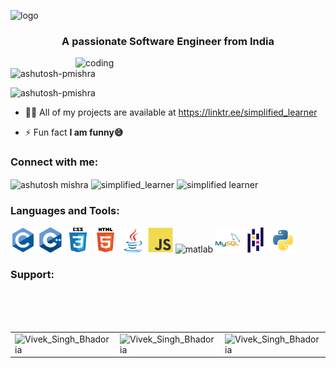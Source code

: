 ![logo](https://res.cloudinary.com/daravxjrz/image/upload/v1718626320/iuchbsjyqpqvwlbbndcw.png)

<h3 align="center">A passionate Software Engineer from India</h3>

<img align="right" alt="coding" width="400" src="https://user-images.githubusercontent.com/55389276/140866485-8fb1c876-9a8f-4d6a-98dc-08c4981eaf70.gif">

<p align="left"> <img src="https://komarev.com/ghpvc/?username=ashutosh-pmishra&label=Profile%20views&color=0e75b6&style=flat" alt="ashutosh-pmishra" /> </p>
<p align="left">
  <img src="https://komarev.com/ghpvc/?username=ashutosh-pmishra&label=Profile%20views&color=0e75b6&style=flat" alt="ashutosh-pmishra" />
</p>

- 👨‍💻 All of my projects are available at https://linktr.ee/simplified_learner

- ⚡ Fun fact **I am funny😅**

<h3 align="left">Connect with me:</h3>
<p align="left">
  <img align="center" src="https://raw.githubusercontent.com/rahuldkjain/github-profile-readme-generator/master/src/images/icons/Social/linked-in-alt.svg" alt="ashutosh mishra" height="30" width="40" />
  <img align="center" src="https://raw.githubusercontent.com/rahuldkjain/github-profile-readme-generator/master/src/images/icons/Social/instagram.svg" alt="simplified_learner" height="30" width="40" />
  <img align="center" src="https://raw.githubusercontent.com/rahuldkjain/github-profile-readme-generator/master/src/images/icons/Social/youtube.svg" alt="simplified learner" height="30" width="40" />
</p>

<h3 align="left">Languages and Tools:</h3>
<p align="left"> 
  <img src="https://raw.githubusercontent.com/devicons/devicon/master/icons/c/c-original.svg" alt="c" width="40" height="40"/> 
  <img src="https://raw.githubusercontent.com/devicons/devicon/master/icons/cplusplus/cplusplus-original.svg" alt="cplusplus" width="40" height="40"/> 
  <img src="https://raw.githubusercontent.com/devicons/devicon/master/icons/css3/css3-original-wordmark.svg" alt="css3" width="40" height="40"/> 
  <img src="https://raw.githubusercontent.com/devicons/devicon/master/icons/html5/html5-original-wordmark.svg" alt="html5" width="40" height="40"/> 
  <img src="https://raw.githubusercontent.com/devicons/devicon/master/icons/java/java-original.svg" alt="java" width="40" height="40"/> 
  <img src="https://raw.githubusercontent.com/devicons/devicon/master/icons/javascript/javascript-original.svg" alt="javascript" width="40" height="40"/> 
  <img src="https://upload.wikimedia.org/wikipedia/commons/2/21/Matlab_Logo.png" alt="matlab" width="40" height="40"/> 
  <img src="https://raw.githubusercontent.com/devicons/devicon/master/icons/mysql/mysql-original-wordmark.svg" alt="mysql" width="40" height="40"/> 
  <img src="https://raw.githubusercontent.com/devicons/devicon/2ae2a900d2f041da66e950e4d48052658d850630/icons/pandas/pandas-original.svg" alt="pandas" width="40" height="40"/> 
  <img src="https://raw.githubusercontent.com/devicons/devicon/master/icons/python/python-original.svg" alt="python" width="40" height="40"/> 
</p>

<h3 align="left">Support:</h3>
<p>
  <!--   <img align="left" src="https://cdn.buymeacoffee.com/buttons/v2/default-yellow.png" height="50" width="210" alt="simplified learner" /> -->
</p>
<br>
<br>
<br>

<table>
  <tr>
    <td><img align="center" src="https://github-readme-stats.vercel.app/api/top-langs?username=ashutosh-pmishra&show_icons=true&locale=en&layout=compact" alt="Vivek_Singh_Bhadoria" /></td>
    <td><img align="center" src="https://github-readme-stats.vercel.app/api?username=ashutosh-pmishra&show_icons=true&locale=en" alt="Vivek_Singh_Bhadoria" /></td>
    <td colspan="2"><img align="center" src="https://github-readme-streak-stats.herokuapp.com/?user=ashutosh-pmishra&" alt="Vivek_Singh_Bhadoria" /></td>
  </tr>
</table>
